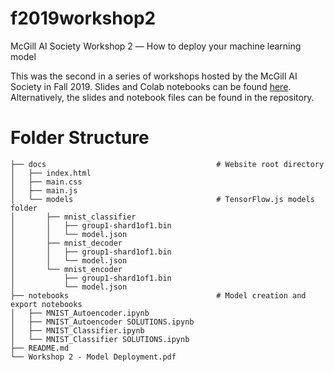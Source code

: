 # f2019workshop2
McGill AI Society Workshop 2 ― How to deploy your machine learning model

This was the second in a series of workshops hosted by the McGill AI Society in Fall 2019.
Slides and Colab notebooks can be found [here](https://drive.google.com/drive/folders/1IJvjIN9ebq9GIBAUJ5oRpm16nrR470gJ).
Alternatively, the slides and notebook files can be found in the repository.

# Folder Structure
```
├── docs                                      # Website root directory
│   ├── index.html
│   ├── main.css
│   ├── main.js
│   └── models                                # TensorFlow.js models folder
│       ├── mnist_classifier
│       │   ├── group1-shard1of1.bin
│       │   └── model.json
│       ├── mnist_decoder
│       │   ├── group1-shard1of1.bin
│       │   └── model.json
│       └── mnist_encoder
│           ├── group1-shard1of1.bin
│           └── model.json
├── notebooks                                 # Model creation and export notebooks
│   ├── MNIST_Autoencoder.ipynb
│   ├── MNIST_Autoencoder SOLUTIONS.ipynb
│   ├── MNIST_Classifier.ipynb
│   └── MNIST_Classifier SOLUTIONS.ipynb
├── README.md
└── Workshop 2 - Model Deployment.pdf
```
